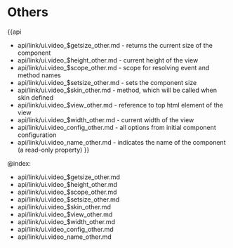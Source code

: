 Others
=======

{{api
- api/link/ui.video_$getsize_other.md - returns the current size of the component
- api/link/ui.video_$height_other.md - current height of the view
- api/link/ui.video_$scope_other.md - scope for resolving event and method names
- api/link/ui.video_$setsize_other.md - sets the component size
- api/link/ui.video_$skin_other.md - method, which will be called when skin defined
- api/link/ui.video_$view_other.md - reference to top html element of the view
- api/link/ui.video_$width_other.md - current width of the view
- api/link/ui.video_config_other.md - all options from initial component configuration
- api/link/ui.video_name_other.md - indicates the name of the component (a read-only property)
}}

@index:
- api/link/ui.video_$getsize_other.md
- api/link/ui.video_$height_other.md
- api/link/ui.video_$scope_other.md
- api/link/ui.video_$setsize_other.md
- api/link/ui.video_$skin_other.md
- api/link/ui.video_$view_other.md
- api/link/ui.video_$width_other.md
- api/link/ui.video_config_other.md
- api/link/ui.video_name_other.md


